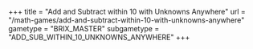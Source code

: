 +++
title = "Add and Subtract within 10 with Unknowns Anywhere"
url = "/math-games/add-and-subtract-within-10-with-unknowns-anywhere"
gametype = "BRIX_MASTER"
subgametype = "ADD_SUB_WITHIN_10_UNKNOWNS_ANYWHERE"
+++